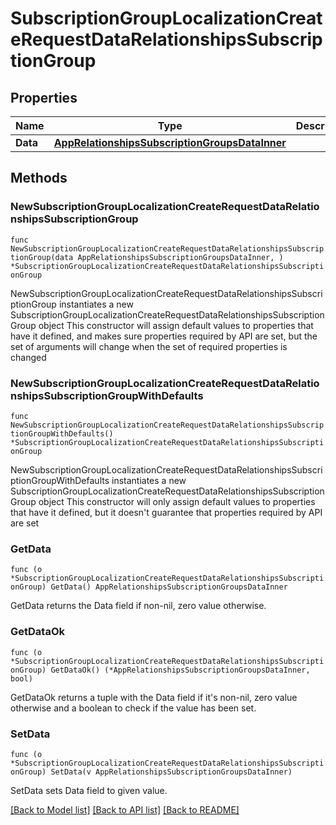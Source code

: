 # SubscriptionGroupLocalizationCreateRequestDataRelationshipsSubscriptionGroup

## Properties

Name | Type | Description | Notes
------------ | ------------- | ------------- | -------------
**Data** | [**AppRelationshipsSubscriptionGroupsDataInner**](AppRelationshipsSubscriptionGroupsDataInner.md) |  | 

## Methods

### NewSubscriptionGroupLocalizationCreateRequestDataRelationshipsSubscriptionGroup

`func NewSubscriptionGroupLocalizationCreateRequestDataRelationshipsSubscriptionGroup(data AppRelationshipsSubscriptionGroupsDataInner, ) *SubscriptionGroupLocalizationCreateRequestDataRelationshipsSubscriptionGroup`

NewSubscriptionGroupLocalizationCreateRequestDataRelationshipsSubscriptionGroup instantiates a new SubscriptionGroupLocalizationCreateRequestDataRelationshipsSubscriptionGroup object
This constructor will assign default values to properties that have it defined,
and makes sure properties required by API are set, but the set of arguments
will change when the set of required properties is changed

### NewSubscriptionGroupLocalizationCreateRequestDataRelationshipsSubscriptionGroupWithDefaults

`func NewSubscriptionGroupLocalizationCreateRequestDataRelationshipsSubscriptionGroupWithDefaults() *SubscriptionGroupLocalizationCreateRequestDataRelationshipsSubscriptionGroup`

NewSubscriptionGroupLocalizationCreateRequestDataRelationshipsSubscriptionGroupWithDefaults instantiates a new SubscriptionGroupLocalizationCreateRequestDataRelationshipsSubscriptionGroup object
This constructor will only assign default values to properties that have it defined,
but it doesn't guarantee that properties required by API are set

### GetData

`func (o *SubscriptionGroupLocalizationCreateRequestDataRelationshipsSubscriptionGroup) GetData() AppRelationshipsSubscriptionGroupsDataInner`

GetData returns the Data field if non-nil, zero value otherwise.

### GetDataOk

`func (o *SubscriptionGroupLocalizationCreateRequestDataRelationshipsSubscriptionGroup) GetDataOk() (*AppRelationshipsSubscriptionGroupsDataInner, bool)`

GetDataOk returns a tuple with the Data field if it's non-nil, zero value otherwise
and a boolean to check if the value has been set.

### SetData

`func (o *SubscriptionGroupLocalizationCreateRequestDataRelationshipsSubscriptionGroup) SetData(v AppRelationshipsSubscriptionGroupsDataInner)`

SetData sets Data field to given value.



[[Back to Model list]](../README.md#documentation-for-models) [[Back to API list]](../README.md#documentation-for-api-endpoints) [[Back to README]](../README.md)



